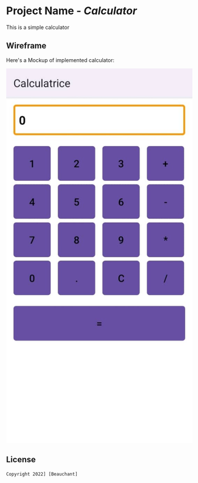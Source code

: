 # Project Name - *Calculator*

This is a simple calculator

## Wireframe 

Here's a Mockup of implemented calculator:

<img src='https://github.com/Beauchant/Calculatrice/blob/master/calculator.jpeg' title='Activity1' width='' alt='Video Walkthrough' />

## License

    Copyright 2022] [Beauchant]
